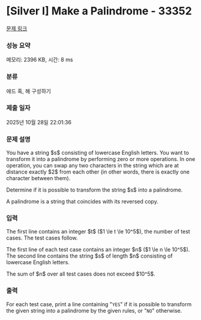# [Silver I] Make a Palindrome - 33352 

[문제 링크](https://www.acmicpc.net/problem/33352) 

### 성능 요약

메모리: 2396 KB, 시간: 8 ms

### 분류

애드 혹, 해 구성하기

### 제출 일자

2025년 10월 28일 22:01:36

### 문제 설명

<p>You have a string $s$ consisting of lowercase English letters. You want to transform it into a palindrome by performing zero or more operations. In one operation, you can swap any two characters in the string which are at distance exactly $2$ from each other (in other words, there is exactly one character between them).</p>

<p>Determine if it is possible to transform the string $s$ into a palindrome.</p>

<p>A palindrome is a string that coincides with its reversed copy.</p>

### 입력 

 <p>The first line contains an integer $t$ ($1 \le t \le 10^5$), the number of test cases. The test cases follow.</p>

<p>The first line of each test case contains an integer $n$ ($1 \le n \le 10^5$). The second line contains the string $s$ of length $n$ consisting of lowercase English letters.</p>

<p>The sum of $n$ over all test cases does not exceed $10^5$.</p>

### 출력 

 <p>For each test case, print a line containing "<code>YES</code>" if it is possible to transform the given string into a palindrome by the given rules, or "<code>NO</code>" otherwise.</p>

